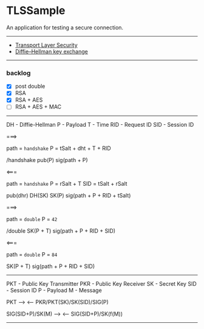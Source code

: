 # TLSSample
An application for testing a secure connection.

---

- [Transport Layer Security](https://en.wikipedia.org/wiki/Transport_Layer_Security)
- [Diffie–Hellman key exchange](https://en.wikipedia.org/wiki/Diffie%E2%80%93Hellman_key_exchange)

---

### backlog

- [x] post double
- [x] RSA
- [x] RSA + AES
- [ ] RSA + AES + MAC

---

DH - Diffie-Hellman
P - Payload
T - Time
RID - Request ID
SID - Session ID

===>

path = `handshake`
P = tSalt + dht + T + RID

/handshake
pub(P)
sig(path + P)

<===

path = `handshake`
P = rSalt + T
SID = tSalt + rSalt

pub(dhr)
DH(SK)
SK(P)
sig(path + P + RID + tSalt)

===>

path = `double`
P = `42`

/double
SK(P + T)
sig(path + P + RID + SID)

<===

path = `double`
P = `84`

SK(P + T)
sig(path + P + RID + SID)

---

PKT - Public Key Transmitter
PKR - Public Key Receiver
SK - Secret Key
SID - Session ID
P - Payload
M - Message

PKT -->
<-- PKR/PKT(SK)/SK(SID)/SIG(P)

SIG(SID+P)/SK(M) -->
<-- SIG(SID+P)/SK(f(M))

---
